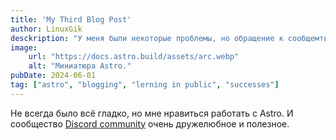 ```yaml
---
title: 'My Third Blog Post'
author: LinuxGik
desckription: "У меня были некоторые проблемы, но обращение к сообщемтву действительно помогло!."
image: 
    url: "https://docs.astro.build/assets/arc.webp"
    alt: "Миниатюра Astro."
pubDate: 2024-06-01
tag: ["astro", "blogging", "lerning in public", "successes"]
---
```


Не всегда было всё гладко, но мне нравиться работать с Astro. И сообщество [Discord community](https://astro.build/chat) очень дружелюбное и полезное.